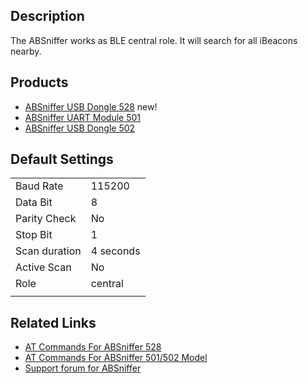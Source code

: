 

## Description

The ABSniffer works as BLE central role. It will search for all iBeacons
nearby.

## Products

  - [ABSniffer USB Dongle 528](ABSniffer_USB_Dongle_528.md)
    new\!
  - [ABSniffer UART Module 501](ABSniffer_UART_Module_501.md)
  - [ABSniffer USB Dongle 502](ABSniffer_USB_Dongle_502.md)

## Default Settings

|               |           |
| ------------- | --------- |
| Baud Rate     | 115200    |
| Data Bit      | 8         |
| Parity Check  | No        |
| Stop Bit      | 1         |
| Scan duration | 4 seconds |
| Active Scan   | No        |
| Role          | central   |
|  |

## Related Links

  - [AT Commands For ABSniffer
    528](AT_Commands_For_ABSniffer_528.md)
  - [AT Commands For ABSniffer 501/502
    Model](AT_Commands_For_ABSniffer_501/502_Model.md)
  - [Support forum for ABSniffer](http://bbs.aprbrother.com)